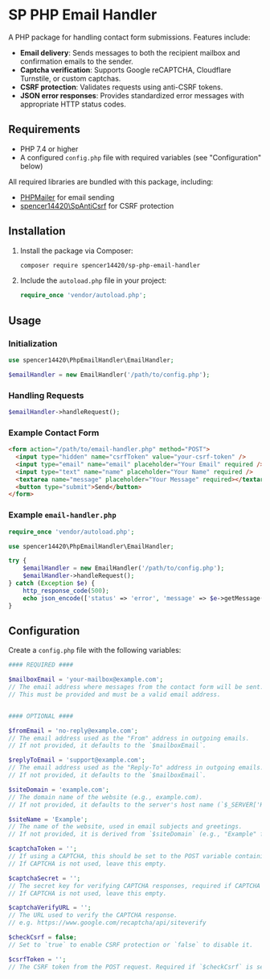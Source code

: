 # SP PHP Email Handler

A PHP package for handling contact form submissions. Features include:

- **Email delivery**: Sends messages to both the recipient mailbox and confirmation emails to the sender.
- **Captcha verification**: Supports Google reCAPTCHA, Cloudflare Turnstile, or custom captchas.
- **CSRF protection**: Validates requests using anti-CSRF tokens.
- **JSON error responses**: Provides standardized error messages with appropriate HTTP status codes.

## Requirements

- PHP 7.4 or higher
- A configured `config.php` file with required variables (see "Configuration" below)

All required libraries are bundled with this package, including:

- [PHPMailer](https://github.com/PHPMailer/PHPMailer) for email sending
- [spencer14420\SpAntiCsrf](https://github.com/spencer14420/SPAntiCSRF) for CSRF protection

## Installation

1. Install the package via Composer:

   ```bash
   composer require spencer14420/sp-php-email-handler
   ```

2. Include the `autoload.php` file in your project:
   ```php
   require_once 'vendor/autoload.php';
   ```

## Usage

### Initialization

```php
use spencer14420\PhpEmailHandler\EmailHandler;

$emailHandler = new EmailHandler('/path/to/config.php');
```

### Handling Requests

```php
$emailHandler->handleRequest();
```

### Example Contact Form

```html
<form action="/path/to/email-handler.php" method="POST">
  <input type="hidden" name="csrfToken" value="your-csrf-token" />
  <input type="email" name="email" placeholder="Your Email" required />
  <input type="text" name="name" placeholder="Your Name" required />
  <textarea name="message" placeholder="Your Message" required></textarea>
  <button type="submit">Send</button>
</form>
```

### Example `email-handler.php`

```php
require_once 'vendor/autoload.php';

use spencer14420\PhpEmailHandler\EmailHandler;

try {
    $emailHandler = new EmailHandler('/path/to/config.php');
    $emailHandler->handleRequest();
} catch (Exception $e) {
    http_response_code(500);
    echo json_encode(['status' => 'error', 'message' => $e->getMessage()]);
}
```

## Configuration

Create a `config.php` file with the following variables:

```php
#### REQUIRED ####

$mailboxEmail = 'your-mailbox@example.com';
// The email address where messages from the contact form will be sent.
// This must be provided and must be a valid email address.


#### OPTIONAL ####

$fromEmail = 'no-reply@example.com';
// The email address used as the "From" address in outgoing emails.
// If not provided, it defaults to the `$mailboxEmail`.

$replyToEmail = 'support@example.com';
// The email address used as the "Reply-To" address in outgoing emails.
// If not provided, it defaults to the `$mailboxEmail`.

$siteDomain = 'example.com';
// The domain name of the website (e.g., example.com).
// If not provided, it defaults to the server's host name (`$_SERVER['HTTP_HOST']`).

$siteName = 'Example';
// The name of the website, used in email subjects and greetings.
// If not provided, it is derived from `$siteDomain` (e.g., "Example" for "example.com").

$captchaToken = '';
// If using a CAPTCHA, this should be set to the POST variable containing the CAPTCHA token.
// If CAPTCHA is not used, leave this empty.

$captchaSecret = '';
// The secret key for verifying CAPTCHA responses, required if CAPTCHA is enabled.
// If CAPTCHA is not used, leave this empty.

$captchaVerifyURL = '';
// The URL used to verify the CAPTCHA response.
// e.g. https://www.google.com/recaptcha/api/siteverify

$checkCsrf = false;
// Set to `true` to enable CSRF protection or `false` to disable it.

$csrfToken = '';
// The CSRF token from the POST request. Required if `$checkCsrf` is set to `true`.
```
